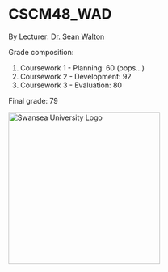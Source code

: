 # CSCM48_WAD

By Lecturer: 
[Dr. Sean Walton](http://www.swansea.ac.uk/staff/science/computer-science/waltonsp/)

Grade composition:
   1. Coursework 1 - Planning: 60 (oops...)
   2. Coursework 2 - Development: 92 
   3. Coursework 3 - Evaluation: 80

Final grade:  79

<img src="http://share.wangqiru.com/j9VgtP+" alt="Swansea University Logo" width="300px">
